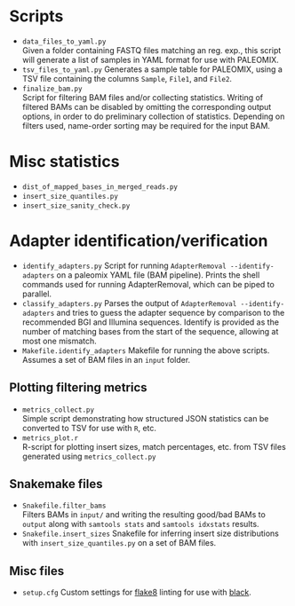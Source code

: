 # Scripts

* `data_files_to_yaml.py`  
  Given a folder containing FASTQ files matching an reg. exp., this script will generate a list of samples in YAML format for use with PALEOMIX.
* `tsv_files_to_yaml.py`
  Generates a sample table for PALEOMIX, using a TSV file containing the columns `Sample`, `File1`, and `File2`.
* `finalize_bam.py`  
  Script for filtering BAM files and/or collecting statistics. Writing of filtered BAMs can be disabled by omitting the corresponding output options, in order to do preliminary collection of statistics. Depending on filters used, name-order sorting may be required for the input BAM.

# Misc statistics

* `dist_of_mapped_bases_in_merged_reads.py`
* `insert_size_quantiles.py`
* `insert_size_sanity_check.py`

# Adapter identification/verification

* `identify_adapters.py`
  Script for running `AdapterRemoval --identify-adapters` on a paleomix YAML file (BAM pipeline). Prints the shell commands used for running AdapterRemoval, which can be piped to parallel.
* `classify_adapters.py`
  Parses the output of `AdapterRemoval --identify-adapters` and tries to guess the adapter sequence by comparison to the recommended BGI and Illumina sequences. Identify is provided as the number of matching bases from the start of the sequence, allowing at most one mismatch.
* `Makefile.identify_adapters`
  Makefile for running the above scripts. Assumes a set of BAM files in an `input` folder.

## Plotting filtering metrics

* `metrics_collect.py`  
  Simple script demonstrating how structured JSON statistics can be converted to TSV for use with `R`, etc.
* `metrics_plot.r`  
  R-script for plotting insert sizes, match percentages, etc. from TSV files generated using `metrics_collect.py`

## Snakemake files

* `Snakefile.filter_bams`  
  Filters BAMs in `input/` and writing the resulting good/bad BAMs to `output` along with `samtools stats` and `samtools idxstats` results.
* `Snakefile.insert_sizes`
  Snakefile for inferring insert size distributions with `insert_size_quantiles.py` on a set of BAM files.

## Misc files

* `setup.cfg`
  Custom settings for [flake8](https://flake8.pycqa.org/) linting for use with [black](https://github.com/psf/black).
